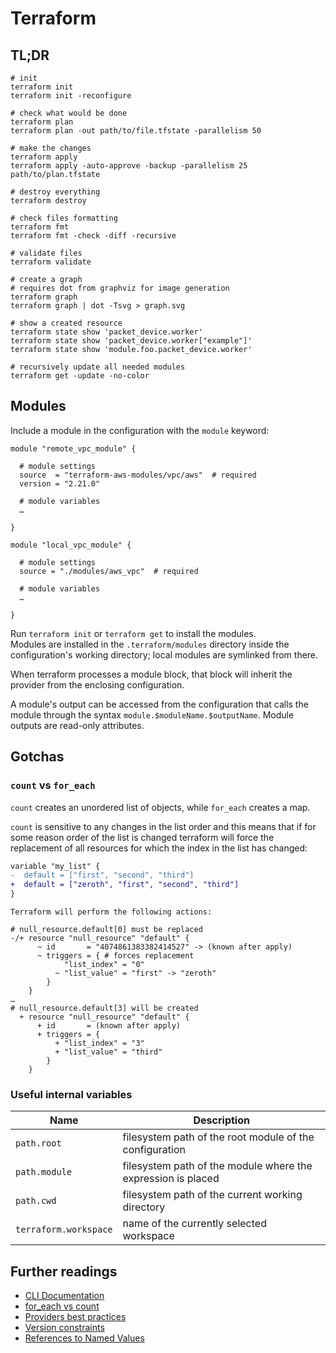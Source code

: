 # Terraform

## TL;DR

```shell
# init
terraform init
terraform init -reconfigure

# check what would be done
terraform plan
terraform plan -out path/to/file.tfstate -parallelism 50

# make the changes
terraform apply
terraform apply -auto-approve -backup -parallelism 25 path/to/plan.tfstate

# destroy everything
terraform destroy

# check files formatting
terraform fmt
terraform fmt -check -diff -recursive

# validate files
terraform validate

# create a graph
# requires dot from graphviz for image generation
terraform graph
terraform graph | dot -Tsvg > graph.svg

# show a created resource
terraform state show 'packet_device.worker'
terraform state show 'packet_device.worker["example"]'
terraform state show 'module.foo.packet_device.worker'

# recursively update all needed modules
terraform get -update -no-color
```

## Modules

Include a module in the configuration with the `module` keyword:

```hcl
module "remote_vpc_module" {

  # module settings
  source  = "terraform-aws-modules/vpc/aws"  # required
  version = "2.21.0"

  # module variables
  …

}

module "local_vpc_module" {

  # module settings
  source = "./modules/aws_vpc"  # required

  # module variables
  …

}
```

Run `terraform init` or `terraform get` to install the modules.  
Modules are installed in the `.terraform/modules` directory inside the configuration's working directory; local modules are symlinked from there.

When terraform processes a module block, that block will inherit the provider from the enclosing configuration.

A module's output can be accessed from the configuration that calls the module through the syntax `module.$moduleName.$outputName`. Module outputs are read-only attributes.

## Gotchas

### `count` vs `for_each`

`count` creates an unordered list of objects, while `for_each` creates a map.

`count` is sensitive to any changes in the list order and this means that if for some reason order of the list is changed terraform will force the replacement of all resources for which the index in the list has changed:

```diff
variable "my_list" {
-  default = ["first", "second", "third"]
+  default = ["zeroth", "first", "second", "third"]
}
```

```text
Terraform will perform the following actions:

# null_resource.default[0] must be replaced
-/+ resource "null_resource" "default" {
      ~ id       = "4074861383382414527" -> (known after apply)
      ~ triggers = { # forces replacement
            "list_index" = "0"
          ~ "list_value" = "first" -> "zeroth"
        }
    }
…
# null_resource.default[3] will be created
  + resource "null_resource" "default" {
      + id       = (known after apply)
      + triggers = {
          + "list_index" = "3"
          + "list_value" = "third"
        }
    }
```

### Useful internal variables

Name                  | Description
--------------------- | -----------
`path.root`           | filesystem path of the root module of the configuration
`path.module`         | filesystem path of the module where the expression is placed
`path.cwd`            | filesystem path of the current working directory
`terraform.workspace` | name of the currently selected workspace

## Further readings

- [CLI Documentation]
- [for_each vs count]
- [Providers best practices]
- [Version constraints]
- [References to Named Values]


[cli documentation]: https://www.terraform.io/docs/cli/
[providers best practices]: https://www.terraform.io/language/providers/requirements#best-practices-for-provider-versions
[references to named values]: https://www.terraform.io/language/expressions/references
[version constraints]: https://www.terraform.io/language/expressions/version-constraints

[for_each vs count]: https://medium.com/@business_99069/terraform-count-vs-for-each-b7ada2c0b186
